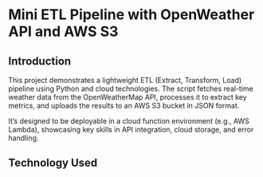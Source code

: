# Mini ETL Pipeline with OpenWeather API and AWS S3

## Introduction
This project demonstrates a lightweight ETL (Extract, Transform, Load) pipeline using Python and cloud technologies. The script fetches real-time weather data from the OpenWeatherMap API, processes it to extract key metrics, and uploads the results to an AWS S3 bucket in JSON format.

It’s designed to be deployable in a cloud function environment (e.g., AWS Lambda), showcasing key skills in API integration, cloud storage, and error handling.

## Technology Used
